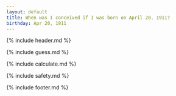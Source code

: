 ```yaml
---
layout: default
title: When was I conceived if I was born on April 20, 1911?
birthday: Apr 20, 1911
---
```


{% include header.md %}

{% include guess.md %}

{% include calculate.md %}

{% include safety.md %}

{% include footer.md %}



